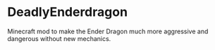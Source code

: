 # DeadlyEnderdragon
Minecraft mod to make the Ender Dragon much more aggressive and dangerous without new mechanics.
